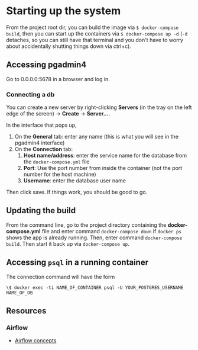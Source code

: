 # Starting up the system

From the project root dir, you can build the image via `$ docker-compose build`, then you can start up the containers via `$ docker-compose up -d` (`-d` detaches, so you can still have that terminal and you don't have to worry about accidentally shutting things down via ctrl+c).

## Accessing pgadmin4

Go to 0.0.0.0:5678 in a browser and log in.

### Connecting a db

You can create a new server by right-clicking **Servers** (in the tray on the left edge of the screen) -> **Create** -> **Server...**.

In the interface that pops up, 
1. On the **General** tab: enter any name (this is what you will see in the pgadmin4 interface) 
1. On the **Connection** tab:
	1. **Host name/address**: enter the service name for the database from the `docker-compose.yml` file
	1. **Port**: Use the port number from inside the container (not the port number for the host machine)
	1. **Username**: enter the database user name

Then click save. If things work, you should be good to go.

## Updating the build

From the command line, go to the project directory containing the **docker-compose.yml** file and enter command `docker-compose down` if `docker ps` shows the app is already running. Then, enter command `docker-compose build`. Then start it back up via `docker-compose up`.

## Accessing `psql` in a running container

The connection command will have the form
```{bash}
\$ docker exec -ti NAME_OF_CONTAINER psql -U YOUR_POSTGRES_USERNAME NAME_OF_DB
```

## Resources

### Airflow

* [Airflow concepts](https://airflow.apache.org/docs/apache-airflow/stable/concepts/overview.html)